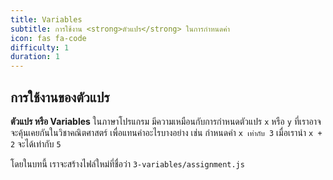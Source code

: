 ```yaml
---
title: Variables
subtitle: การใช้งาน <strong>ตัวแปร</strong> ในการกำหนดค่า
icon: fas fa-code
difficulty: 1
duration: 1
---
```


## การใช้งานของตัวแปร

**ตัวแปร หรือ Variables** ในภาษาโปรแกรม มีความเหมือนกับการกำหนดตัวแปร `x` หรือ `y` ที่เราอาจจะคุ้นเคยกันในวิชาคณิตศาสตร์ เพื่อแทนค่าอะไรบางอย่าง เช่น กำหนดค่า `x เท่ากับ 3` เมื่อเรานำ `x + 2` จะได้เท่ากับ `5`

โดยในบทนี้ เราจะสร้างไฟล์ใหม่ที่ชื่อว่า `3-variables/assignment.js`
